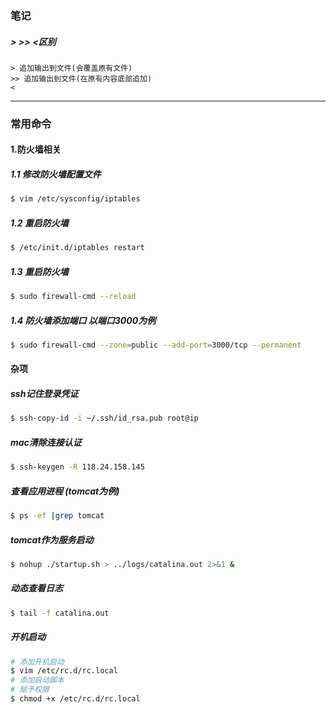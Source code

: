 ### 笔记

##### > >> <区别
```text
> 追加输出到文件(会覆盖原有文件)
>> 追加输出到文件(在原有内容底部追加)
< 
```
---

### 常用命令

#### 1.防火墙相关
##### 1.1 修改防火墙配置文件
```bash
$ vim /etc/sysconfig/iptables
```

##### 1.2 重启防火墙
```bash
$ /etc/init.d/iptables restart
```

##### 1.3 重启防火墙
```bash
$ sudo firewall-cmd --reload
```

##### 1.4 防火墙添加端口 以端口3000为例
```bash
$ sudo firewall-cmd --zone=public --add-port=3000/tcp --permanent
```

#### 杂项

##### ssh记住登录凭证
```bash
$ ssh-copy-id -i ~/.ssh/id_rsa.pub root@ip
```

##### mac清除连接认证
```bash
$ ssh-keygen -R 118.24.158.145
```

##### 查看应用进程 (tomcat为例)
```bash
$ ps -ef |grep tomcat
```

##### tomcat作为服务启动
```bash
$ nohup ./startup.sh > ../logs/catalina.out 2>&1 &
```

##### 动态查看日志
```bash
$ tail -f catalina.out
```

##### 开机启动
```bash
# 添加开机启动
$ vim /etc/rc.d/rc.local
# 添加启动脚本
# 赋予权限
$ chmod +x /etc/rc.d/rc.local
```